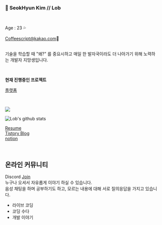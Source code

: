 ### 👻 SeokHyun Kim // Lob 
<br/>

Age : 23 💦<br/><br/>
Coffeescript@kakao.com💬<br/><br/>

기술을 학습할 때 "왜?" 를 중요시하고 매일 한 발자국이라도 더 나아가기 위해 노력하는 개발자 지망생입니다.

<br/>

**현재 진행중인 프로젝트**

[플랫폼](https://github.com/thenaun-workspace/somaeja)


<br/>

![](https://img.shields.io/github/followers/Lob-dev?style=social)


![Lob's github stats](https://github-readme-stats.vercel.app/api?username=Lob-dev&show_icons=true&theme=cobalt)
<br/>

[Resume](https://www.notion.so/Resume-Web-Developer-e51c02b15e89401abe00604d95d4846d) <br/>
[Tistory Blog](https://lob-dev.tistory.com) <br/>
[notion](https://www.notion.so/23-Junior-Developer-be065ebcc7404b17ba74ffc244203912) <br/>

<br/>

## 온라인 커뮤니티

 Discord [Join](https://discord.gg/szKX4CtWBa) <br/>
누구나 오셔서 자유롭게 이야기 하실 수 있습니다. <br/>
음성 채팅을 하며 공부하기도 하고, 모르는 내용에 대해 서로 질의응답을 가지고 있습니다.

 - 라이브 코딩
 - 코딩 수다
 - 개발 이야기

<!--
**coffeescriptSERRL/coffeescriptSERRL** is a ✨ _special_ ✨ repository because its `README.md` (this file) appears on your GitHub profile.

Here are some ideas to get you started:

- 🔭 I’m currently working on ...
- 🌱 I’m currently learning ...
- 👯 I’m looking to collaborate on ...
- 🤔 I’m looking for help with ...
- 💬 Ask me about ...
- 📫 How to reach me: ...
- 😄 Pronouns: ...
- ⚡ Fun fact: ...
-->
